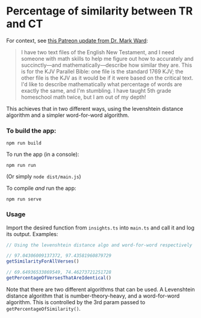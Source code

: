 # Percentage of similarity between TR and CT

For context, see [this Patreon update from Dr. Mark Ward](https://www.patreon.com/posts/math-wiz-needed-86367127):

> I have two text files of the English New Testament, and I need someone with math skills to help me figure out how to accurately and succinctly—and mathematically—describe how similar they are. This is for the KJV Parallel Bible: one file is the standard 1769 KJV; the other file is the KJV as it would be if it were based on the critical text. I'd like to describe mathematically what percentage of words are exactly the same, and I'm stumbling. I have taught 5th grade homeschool math twice, but I am out of my depth!

This achieves that in two different ways, using the levenshtein distance algorithm and a simpler word-for-word algorithm.

### To build the app:

```
npm run build
```

To run the app (in a console):

```
npm run run
```

(Or simply `node dist/main.js`)

To compile _and_ run the app:

```
npm run serve
```

### Usage

Import the desired function from `insights.ts` into `main.ts` and call it and log its output. Examples:

```ts
// Using the levenshtein distance algo and word-for-word respectively

// 97.04306009137372, 97.43581960879729
getSimilarityForAllVerses()

// 69.64936533869549, 74.46273721251728
getPercentageOfVersesThatAreIdentical()
```

Note that there are two different algorithms that can be used. A Levenshtein distance algorithm that is number-theory-heavy, and a word-for-word algorithm. This is controlled by the 3rd param passed to `getPercentageOfSimilarity()`.
